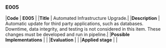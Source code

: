 ### E005

|**Code**           | **E005** |
|**Title**          | Automated Infrastructure Upgrade.|
|**Description**    | Automatic update for third party applications, such as databases. <br> Downtime, data integrity, and testing is not considered in this item. These changes must be developed and run in pipeline.|
|**Possible Implementations** | |
|**Evaluation**     | |
|**Applied stage**  | |
